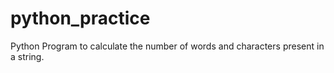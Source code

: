 # python_practice
Python Program to calculate the number of words and characters present in a string.
